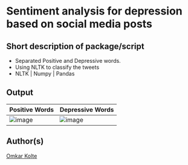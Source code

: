 # Sentiment analysis for depression based on social media posts

## Short description of package/script

- Separated Positive and Depressive words.
- Using NLTK to classify the tweets
- NLTK | Numpy | Pandas

## Output
| Positive Words | Depressive Words |
| -------------- | ---------------- |
| ![image](https://user-images.githubusercontent.com/58680590/122728758-125dda00-d296-11eb-835e-bcd86ef06352.png) | ![image](https://user-images.githubusercontent.com/58680590/122728874-2f92a880-d296-11eb-82ed-157209da96e9.png) |


## Author(s)

[Omkar Kolte](https://github.com/psyduck1203)
